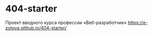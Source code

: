 # 404-starter

Проект вводного курса профессии «Веб-разработчик»
https://e-zotova.github.io/404-starter/
